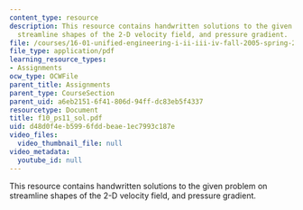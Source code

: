 ```yaml
---
content_type: resource
description: This resource contains handwritten solutions to the given problem on
  streamline shapes of the 2-D velocity field, and pressure gradient.
file: /courses/16-01-unified-engineering-i-ii-iii-iv-fall-2005-spring-2006/d48d0f4eb5996fddbeae1ec7993c187e_f10_ps11_sol.pdf
file_type: application/pdf
learning_resource_types:
- Assignments
ocw_type: OCWFile
parent_title: Assignments
parent_type: CourseSection
parent_uid: a6eb2151-6f41-806d-94ff-dc83eb5f4337
resourcetype: Document
title: f10_ps11_sol.pdf
uid: d48d0f4e-b599-6fdd-beae-1ec7993c187e
video_files:
  video_thumbnail_file: null
video_metadata:
  youtube_id: null
---
```

This resource contains handwritten solutions to the given problem on streamline shapes of the 2-D velocity field, and pressure gradient.

